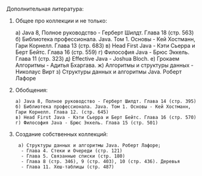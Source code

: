 Дополнительная литература:

1. Общее про коллекции и не только:

      а) Java 8, Полное руководство - Герберт Шилдт. Глава 18 (стр. 563)
      б) Библиотека профессионала. Java. Том 1. Основы - Кей Хостманн, Гари Корнелл. Глава 13 (стр. 683)
      в) Head First Java - Кэти Сьерра и Берт Бейтс. Глава 16 (стр. 559)
      г) Философия Java - Брюс Эккель. Глава 11 (стр. 323)
      д) Effective Java - Joshua Bloch.
      е) Грокаем Алгоритмы - Адитья Бхаргава.
      ж) Алгоритмы и структуры данных - Николаус Вирт 
      з) Структуры данных и алгоритмы Java. Роберт Лафоре

2. Обобщения:

       а) Java 8, Полное руководство - Герберт Шилдт. Глава 14 (стр. 395)
       б) Библиотека профессионала. Java. Том 1. Основы - Кей Хостманн, Гари Корнелл. Глава 12. (стр. 645)
       в) Head First Java - Кэти Сьерра и Берт Бейтс. Глава 16 (стр. 570)
       г) Философия Java - Брюс Эккель. Глава 15 (стр. 501)


3. Создание собственных коллекций:

        а) Структуры данных и алгоритмы Java. Роберт Лафоре;
         - Глава 4. Стеки и Очереди (стр. 121)
         - Глава 5. Связанные списки (стр. 180)
         - Глава 8 (стр. 346), 9 (стр. 403), 10 (стр. 436). Деревья
         - Глава 11. Хеш-таблицы (стр. 487) 